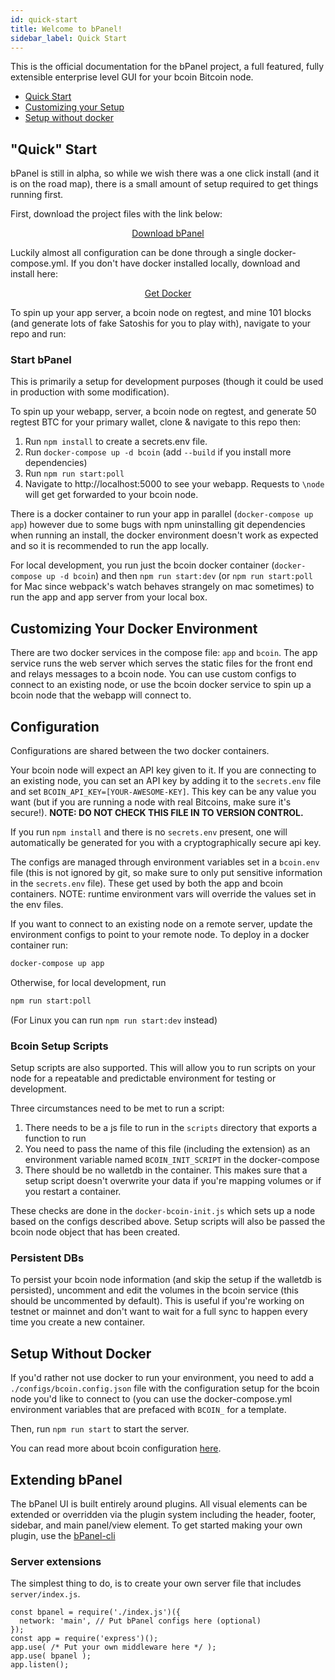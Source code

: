 ```yaml
---
id: quick-start
title: Welcome to bPanel!
sidebar_label: Quick Start
---
```


This is the official documentation for the bPanel project, a full featured, fully extensible enterprise level GUI for your bcoin Bitcoin node.

- [Quick Start](#quick-start)
- [Customizing your Setup](#customizing-your-setup)
- [Setup without docker](#setup-without-docker)

## "Quick" Start
bPanel is still in alpha, so while we wish there was a one click install (and it is on the road map), there is a small amount of setup required to get things running first.

First, download the project files with the link below:

<p style="text-align:center;">
  <a class="button" href="https://github.com/bpanel-org/bpanel/archive/master.zip">Download bPanel</a>
</p>

Luckily almost all configuration can be done through a single docker-compose.yml. If you don't have docker installed locally, download and install here:

<p style="text-align:center;">
  <a class="button" href="https://www.docker.com/get-docker">Get Docker</a>
</p>

To spin up your app server, a bcoin node on regtest, and mine 101 blocks (and generate lots of fake Satoshis for you to play with), navigate to your repo and run:

### Start bPanel
This is primarily a setup for development purposes
(though it could be used in production with some modification).

To spin up your webapp, server, a bcoin node on regtest, and generate
50 regtest BTC for your primary wallet, clone & navigate to this repo then:
1. Run `npm install` to create a secrets.env file.
2. Run `docker-compose up -d bcoin` (add `--build` if you install more dependencies)
3. Run `npm run start:poll`
4. Navigate to http://localhost:5000 to see your webapp.
Requests to `\node` will get get forwarded to your bcoin node.

There is a docker container to run your app in parallel (`docker-compose up app`) however
due to some bugs with npm uninstalling git dependencies when running an install, the docker
environment doesn't work as expected and so it is recommended to run the app locally.

For local development, you run just the bcoin docker container (`docker-compose up -d bcoin`)
and then `npm run start:dev` (or `npm run start:poll` for Mac since webpack's watch behaves strangely
on mac sometimes) to run the app and app server from your local box.

## Customizing Your Docker Environment
There are two docker services in the compose file: `app` and `bcoin`.
The app service runs the web server which serves the static files
for the front end and relays messages to a bcoin node.
You can use custom configs to connect to an existing node,
or use the bcoin docker service to spin up a bcoin node that the webapp will connect to.

## Configuration
Configurations are shared between the two docker containers.

Your bcoin node will expect an API key given to it.
If you are connecting to an existing node, you can set an API key
by adding it to the `secrets.env` file and set `BCOIN_API_KEY=[YOUR-AWESOME-KEY]`.
This key can be any value you want (but if you are running a node with real Bitcoins, make sure it's secure!).
__NOTE: DO NOT CHECK THIS FILE IN TO VERSION CONTROL.__

If you run `npm install` and there is no `secrets.env` present,
one will automatically be generated for you with a cryptographically secure api key.

The configs are managed through environment variables set in a `bcoin.env` file
(this is not ignored by git, so make sure to only put sensitive information in the `secrets.env` file).
These get used by both the app and bcoin containers.
NOTE: runtime environment vars will override the values set in the env files.

If you want to connect to an existing node on a remote server,
update the environment configs to point to your remote node.
To deploy in a docker container run:

```bash
docker-compose up app
```

Otherwise, for local development, run
```bash
npm run start:poll
```
(For Linux you can run `npm run start:dev` instead)

### Bcoin Setup Scripts
Setup scripts are also supported. This will allow you to run scripts on your
node for a repeatable and predictable environment for testing or development.

Three circumstances need to be met to run a script:
1. There needs to be a js file to run in the `scripts` directory that exports a function to run
2. You need to pass the name of this file (including the extension)
as an environment variable named `BCOIN_INIT_SCRIPT` in the docker-compose
3. There should be no walletdb in the container.
This makes sure that a setup script doesn't overwrite your data
if you're mapping volumes or if you restart a container.

These checks are done in the `docker-bcoin-init.js` which sets up a node
based on the configs described above.
Setup scripts will also be passed the bcoin node object that has been created.

### Persistent DBs
To persist your bcoin node information (and skip the setup if the walletdb is persisted),
uncomment and edit the volumes in the bcoin service (this should be uncommented by default).
This is useful if you're working on testnet or mainnet and don't want to wait for a full sync
to happen every time you create a new container.

## Setup Without Docker
If you'd rather not use docker to run your environment,
you need to add a `./configs/bcoin.config.json` file with the
configuration setup for the bcoin node you'd like to connect to
(you can use the docker-compose.yml environment variables
that are prefaced with `BCOIN_` for a template.

Then, run `npm run start` to start the server.


You can read more about bcoin configuration [here](https://github.com/bcoin-org/bcoin/blob/master/docs/Configuration.md).

## Extending bPanel
The bPanel UI is built entirely around plugins.
All visual elements can be extended or overridden via the plugin system
including the header, footer, sidebar, and main panel/view element.
To get started making your own plugin, use the
[bPanel-cli](http://bcoin.io/bpanel-docs/docs/plugin-started.html)

### Server extensions
The simplest thing to do, is to create your own server file that includes `server/index.js`.
```
const bpanel = require('./index.js')({
  network: 'main', // Put bPanel configs here (optional)
});
const app = require('express')();
app.use( /* Put your own middleware here */ );
app.use( bpanel );
app.listen();
```
